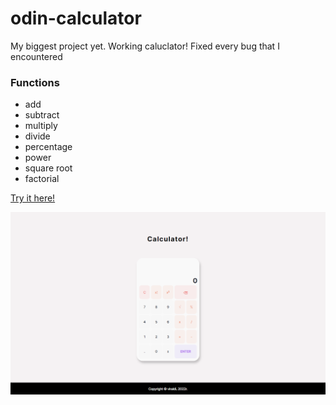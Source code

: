 # odin-calculator
My biggest project yet.
Working caluclator!
Fixed every bug that I encountered

### Functions
- add
- subtract
- multiply
- divide
- percentage
- power
- square root
- factorial

[Try it here!](https://viraldl.github.io/odin-calculator/)

![Preview image](preview.png)

